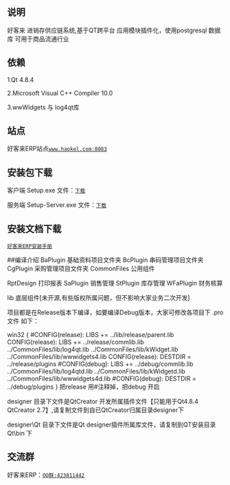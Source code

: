 ## 说明
好客来 进销存供应链系统,基于QT跨平台 应用模块插件化，使用postgresql 数据库 可用于商品流通行业

## 依赖
1.Qt 4.8.4 

2.Microsoft Visual C++ Compiler 10.0 

3.wwWidgets 与 log4qt库

## 站点

好客来ERP站点[`www.haokel.com:8083`](http://www.haokel.com:8083)

## 安装包下载

客户端 Setup.exe 文件：[`下载`](http://www.haokel.com:8083/downfile/Setup.exe)

服务端 Setup-Server.exe 文件：[`下载`](http://www.haokel.com:8083/downfile/Setup-Server.exe)

## 安装文档下载

[`好客来ERP安装手册`](http://www.haokel.com:8083/downfile/好客来ERP安装手册.doc)

##编译介绍
BaPlugin 基础资料项目文件夹 BcPlugin 串码管理项目文件夹  CgPlugin 采购管理项目文件夹 CommonFiles 公用组件 

RptDesign 打印报表 SaPlugin 销售管理 StPlugin 库存管理 WFaPlugin 财务核算

lib 底层组件[未开源,有些版权所属问题，但不影响大家业务二次开发]

项目都是在Release版本下编译，如要编译Debug版本，大家可修改各项目下 .pro文件 如下：

win32 {
    #CONFIG(release): LIBS += ../lib/release/parent.lib
    CONFIG(release): LIBS += ../release/commlib.lib ../CommonFiles/lib/log4qt.lib ../CommonFiles/lib/kWidget.lib ../CommonFiles/lib/wwwidgets4.lib
    CONFIG(release):  DESTDIR       = ../release/plugins
    #CONFIG(debug): LIBS += ../debug/commlib.lib ../CommonFiles/lib/log4qtd.lib ../CommonFiles/lib/kWidgetd.lib ../CommonFiles/lib/wwwidgets4d.lib
    #CONFIG(debug): DESTDIR = ../debug/plugins
} 
把release 用#注释掉，把debug 开启

designer 目录下文件是QtCreator 开发所属插件文件【只能用于Qt4.8.4 QtCreator 2.7】,请复制文件到自已QtCreator归属目录designer下

designer\Qt 目录下文件是Qt designer插件所属库文件，请复制到QT安装目录  Qt\bin 下

## 交流群
好客来ERP：[`QQ群:423811442`](http://shang.qq.com/wpa/qunwpa?idkey=42ddfae43805df0af20ea8b616d4156c41e65511443fb3e04fb3c1b3cf410b54)
